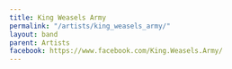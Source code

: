 ```yaml
---
title: King Weasels Army
permalink: "/artists/king_weasels_army/"
layout: band
parent: Artists
facebook: https://www.facebook.com/King.Weasels.Army/
---
```


